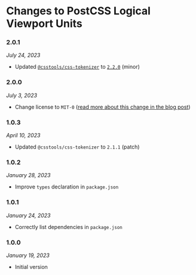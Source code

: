 # Changes to PostCSS Logical Viewport Units

### 2.0.1

_July 24, 2023_

- Updated [`@csstools/css-tokenizer`](https://github.com/csstools/postcss-plugins/tree/main/packages/css-tokenizer) to [`2.2.0`](https://github.com/csstools/postcss-plugins/tree/main/packages/css-tokenizer/CHANGELOG.md#220) (minor)

### 2.0.0

_July 3, 2023_

- Change license to `MIT-0` ([read more about this change in the blog post](https://preset-env.cssdb.org/blog/license-change/))

### 1.0.3

_April 10, 2023_

- Updated `@csstools/css-tokenizer` to `2.1.1` (patch)

### 1.0.2

_January 28, 2023_

- Improve `types` declaration in `package.json`

### 1.0.1

_January 24, 2023_

- Correctly list dependencies in `package.json`

### 1.0.0

_January 19, 2023_

- Initial version
